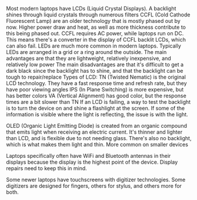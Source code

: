 Most modern laptops have LCDs (Liquid Crystal Displays). 
A backlight shines through liquid crystals through numerous filters
	CCFL (Cold Cathode Fluorescent Lamp) are an older technology that is mostly phased out by now. Higher power draw and heat, as well as more thickness contribute to this being phased out.
		CCFL requires AC power, while laptops run on DC. This means there's a converter in the display of CCFL backlit LCDs, which can also fail.
	LEDs are much more common in modern laptops. Typically LEDs are arranged in a grid or a ring around the outside.
The main advantages are that they are lightweight, relatively inexpensive, and relatively low power
The main disadvantages are that it's difficult to get a dark black since the backlight has to shine, and that the backlight can be tough to repair/replace
Types of LCD:
	TN (Twisted Nematic) is the original LCD technology. They have a fast response time and refresh rate, but they have poor viewing angles
	IPS (In Plane Switching) is more expensive, but has better colors
	VA (Vertical Alignment) has good color, but the response times are a bit slower than TN
If an LCD is failing, a way to test the backlight is to turn the device on and shine a flashlight at the screen. If some of the information is visible where the light is reflecting, the issue is with the light.

OLED (Organic Light Emitting Diode) is created from an organic compound that emits light when receiving an electric current. It's thinner and lighter than LCD, and is flexible due to not needing glass. There's also no backlight, which is what makes them light and thin.
More common on smaller devices

Laptops specifically often have WiFi and Bluetooth antennas in their displays because the display is the highest point of the device. Display repairs need to keep this in mind.

Some newer laptops have touchscreens with digitizer technologies. Some digitizers are designed for fingers, others for stylus, and others more for both.